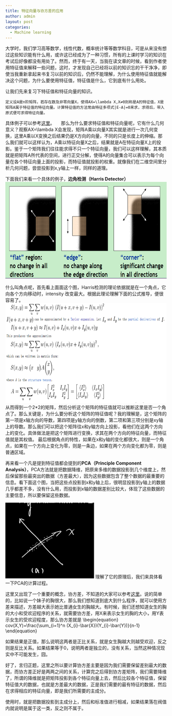 ```yaml
---
title: 特征向量与协方差的应用
author: admin
layout: post
categories:
  - Machine learning
---
```


大学时，我们学习高等数学，线性代数，概率统计等等数学科目，可是从来没有想过这些知识能有什么用，或许这已经成为了一种习惯，所有的上课时学习的知识在考试后好像都没有用处了。然而，终于有一天，当我在读文章的时候，看到作者使用特征值来解释一些问题，这时，才发现自己已经将以前的知识忘的干干净净，即使当我重新拿起来书复习以前的知识后，仍然不能理解，为什么使用特征值就能解决这个问题，为什么要使用特征值，特征值是什么，它到底有什么用处。



让我们先来复习下特征值和特征向量的知识。


    定义设A是n阶矩阵，若存在数及非零向量X，使得AX=\lambda X,X≠0则称是A的特征值，X是矩阵A属于特征值的特征向量。计算特征值的方法常由特征多项式|E-A|=0来求，求得后，带入原式便可求得特征向量。
具体例子可以参考[这里](http://student.zjzk.cn/course_ware/web-gcsx/gcsx/chapter4/chapter4.1.htm)。	
     
那么为什么要求特征值和特征向量呢，它有什么几何意义？观察AX=\lambda X会发现，矩阵A乘以向量X其实就是进行一次几何变换，这里A乘以X变换之后结果仍是X方向的向量，不同的只是长度上的伸缩。那么我们就可以这样认为，A乘以特征向量X之后，结果就是A在特征向量X上的投影。鉴于一个矩阵我们往往能求得不只一个特征向量，我们可以这样理解，其本质就是把矩阵A所代表的空间，进行正交分解，使得A的向量集合可以表示为每个向量在各个特征向量上面的投影，而特征值就投影的权重。就像我们在二维空间里分析几何问题，尝尝投影到x,y轴上一样，同样的道理。


下面我们来看一个具体的例子，**边角检测（Harris Detector）**
<img src="/assets/images/2012/9/2.png"  width="700" height="301" />


什么叫角点呢，首先看上面面这个图，Harris检测的理论依据就是在一个角点，它向各个方向移动时，intensity 改变最大。根据此理论理解下面的公式推导，便很容易了。
<img src="/assets/images/2012/9/1.png" width="700" height="311" />
从而得到一个2*2的矩阵，然后分析这个矩阵的特征值就可以推断这里是否一个角点了。那么关键是，为什么要分析这个矩阵的特征值呢？我的理解是，这个矩阵的第一项是x轴方向的导数，第四项是y轴方向的倒数，第二项和第三项分别是xy轴上的导数。那么我们可以把这个矩阵往x和y轴方向上投影，看他们在这两个方向上的变化。具体做法是把这个矩阵进行变换，求其在两个方向的特征向量，而特征值就是其权值。
最后根据角点的特性，如果在x和y轴的变化都很大，则是一个角点，如果在一个方向上变化为零，则是一条边，如果在两个方向变化都为零，则是普通区域。

再来看一个凡是提到特征值都会提到的**PCA（Principle Component Analysis）**，PCA方法就是把数据降维，把原来多维的数据投影到几个维度上，然后保留那些最突出的数据（方差最大），因为这些数据包含了整个数据的最重要的信息。看下面这个图，当把这些点投影到x和y轴上后，很明显投影到y轴上的数据几乎都差不多，没有什么用，而投影到x轴的数据差别比较大，体现了这些数据的主要信息，所以要保留这些数据。

<img src="/assets/images/2012/9/3.png"  />
理解了它的原理后，我们来具体看一下PCA的计算过程。


这里又出现了一个重要的概念，协方差，不知道的大家可以参考[这里](http://pinkyjie.com/2010/08/31/covariance/)。说的简单的，比如说一个妹子的胸很大，那么我们想知道到底大到什么程序，就可以使用方差来描述，方差越大表示她比普通女生的胸越大。有时候，我们还想知道女生的胸的大小和受欢迎程序的关系，就需要协方差，用X来表示女生的胸的大小，用Y表示女生的受欢迎程度，那么协方差就是
\begin{equation} cov(X,Y)=\frac{\sum_{i=1}^n (X_{i}-\bar{X})(Y_{i}-\bar{Y})}{n-1} \end{equation}

如果结果是正值，那么说明这两者是正比关系，就是女生胸越大则越受欢迎，反之则是反比关系。如果结果等于0，说明两者是独立的，没有关系，当然这种情况现实中不可能发生，囧。

好了，言归正题，这里之所以要计算协方差主要是因为我们需要保留差别最大的数据，而协方差正好是两两之间的关系，计算完之后得到协方差矩阵，我们需要降维了，所谓的降维就是把矩阵投影到各个特征向量上去，然后比较各个特征值，保留特征值大的数据，也就是方差最大的数据，正是我们需要的最有特征的数据，然后在求得相应的特征向量，即是我们所需要的主成分。

使用时，就是把数据投影到主成分上，然后和标准值进行相减，如果结果落在阀值内就说明是属于这一类，反之则不属于。